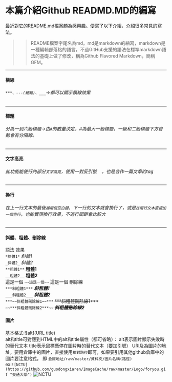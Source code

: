 # 本篇介紹Github READMD.MD的編寫  
最近對它的README.md檔案頗為感興趣。便寫了以下介紹，介紹很多常見的寫法。
>> README檔案字尾名為md。md是markdown的縮寫，markdown是一種編輯部落格的語言，不過GitHub支援的語法在標準markdown語法的基礎上做了修改，稱為Github Flavored Markdown，簡稱GFM。  
***
#### 橫線  
###### `***、---(細線)、___`->都可以顯示橫線效果
---
#### 標題  
###### 分為一到六級標題->由`#`的數量決定，#為最大一級標題，一級和二級標題下方自動會有分隔線。
---
#### 文字高亮    
###### 此功能能使行內部分`文字高亮`，使用一對反引號 ` ` ，也是合作一篇文章的tag 
---
#### 換行  
###### 在上一行文本的最後`補兩個空白鍵`，下一行的文本就會換行了，或是`在兩行文本直接加一個空行`，也能實現換行效果，不過行間距會比較大
---
#### 斜體、粗體、刪除線
語法    效果  
`*斜體1*`	*斜體1*  
`_斜體2_`	_斜體2_  
`**粗體1**`	**粗體1**  
`__粗體2__`	__粗體2__   
這是一個 `~~這是一個~~`	這是一個 ~~刪除線~~  
`***斜粗體1***`	***斜粗體1***  
`___斜粗體2___`	___斜粗體2___  
`***~~斜粗體刪除線1~~***`	~~***斜粗體刪除線1~~***    
`~~***斜粗體刪除線2***~~`	~~***斜粗體刪除線2***~~    
#### 圖片
基本格式:![alt](URL title)  
alt和title可對應到HTML中的alt和title屬性（都可省略）：
alt表示圖片顯示失敗時的替代文本
title表示鼠標懸停在圖片時的替代文本（要加引號）
URl及為圖片的地址，要用倉庫中的圖片，直接使用`相對路徑`即可，如果要引用其他github倉庫中的圖片要注意格式，
即 `倉庫地址/raw/master/資料夾/圖片名稱(路徑)`  
ex:`![NCTU](https://github.com/guodongxiaren/ImageCache/raw/master/Logo/foryou.gif "交通大學")`
![NCTU](https://github.com/DONG-GUAN-CHENG/pages-demo/blob/master/photo/005.jpg "交通大學")
